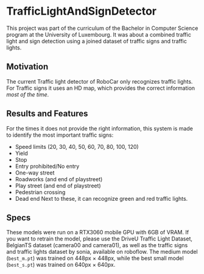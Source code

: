 # TrafficLightAndSignDetector
This project was part of the curriculum of the Bachelor in Computer Science program at the University of Luxembourg. It was about a combined traffic light and sign detection using a joined dataset of traffic signs and traffic lights.

## Motivation
The current Traffic light detector of RoboCar only recognizes traffic lights. For Traffic signs it uses an HD map, which provides the correct information _most of the time_. 

## Results and Features
For the times it does not provide the right information, this system is made to identify the most important traffic signs:
- Speed limits (20, 30, 40, 50, 60, 70, 80, 100, 120)
- Yield
- Stop
- Entry prohibited/No entry
- One-way street
- Roadworks (and end of playstreet)
- Play street (and end of playstreet)
- Pedestrian crossing
- Dead end
Next to these, it can recognize green and red traffic lights.

## Specs
These models were run on a RTX3060 mobile GPU with 6GB of VRAM. If you want to retrain the model, please use the DriveU Traffic Light Dataset, BelgianTS dataset (camera00 and camera01), as well as the traffic signs and traffic lights dataset by sonia, available on roboflow.
The medium model (`best_m.pt`) was trained on 448px $\times$ 448px, while the best small model (`best_s.pt`) was trained on 640px $\times$ 640px.

